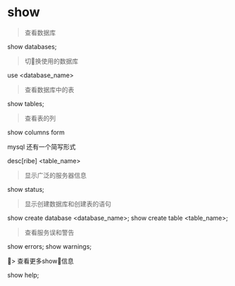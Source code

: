 # show

> 查看数据库

show databases;

> 切换使用的数据库

use <database_name>

> 查看数据库中的表

show tables;

> 查看表的列

show columns form <table name>

mysql 还有一个简写形式

desc[ribe] <table_name>

> 显示广泛的服务器信息

show status;

> 显示创建数据库和创建表的语句

show create database <database_name>;
show create table <table_name>;

> 查看服务误和警告

show errors;
show warnings;

> 查看更多show信息

show help;
